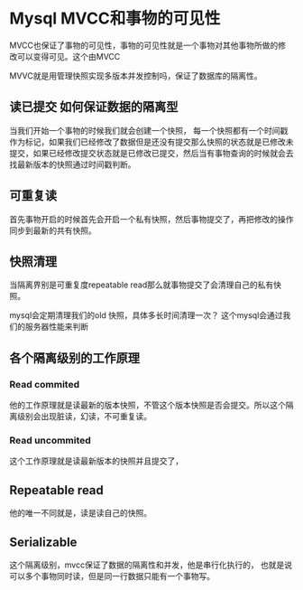 # Mysql MVCC和事物的可见性

MVCC也保证了事物的可见性，事物的可见性就是一个事物对其他事物所做的修改可以变得可见。这个由MVCC

MVVC就是用管理快照实现多版本并发控制吗，保证了数据库的隔离性。

## 读已提交 如何保证数据的隔离型

当我们开始一个事物的时候我们就会创建一个快照， 每一个快照都有一个时间戳作为标记，如果我们已经修改了数据但是还没有提交那么快照的状态就是已修改未提交，如果已经修改提交状态就是已修改已提交，然后当有事物查询的时候就会去找最新版本的快照通过时间戳判断。

## 可重复读

首先事物开启的时候首先会开启一个私有快照，然后事物提交了，再把修改的操作同步到最新的共有快照。

## 快照清理

当隔离界别是可重复度repeatable read那么就事物提交了会清理自己的私有快照。

mysql会定期清理我们的old 快照，具体多长时间清理一次？ 这个mysql会通过我们的服务器性能来判断

## 各个隔离级别的工作原理

### Read commited

他的工作原理就是读最新的版本快照，不管这个版本快照是否会提交。所以这个隔离级别会出现脏读，幻读，不可重复读。

### Read uncommited

这个工作原理就是读最新版本的快照并且提交了，

## Repeatable read

他的唯一不同就是，读是读自己的快照。

## Serializable

这个隔离级别，mvcc保证了数据的隔离性和并发，他是串行化执行的， 也就是说可以多个事物同时读，但是同一行数据只能有一个事物写。